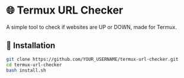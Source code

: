 # 🌐 Termux URL Checker

A simple tool to check if websites are UP or DOWN, made for Termux.

## 🔧 Installation
```bash
git clone https://github.com/YOUR_USERNAME/termux-url-checker.git
cd termux-url-checker
bash install.sh
